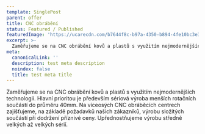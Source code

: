 ```yaml
---
template: SinglePost
parent: offer
title: CNC obrábění
status: Featured / Published
featuredImage: 'https://ucarecdn.com/b7644f8c-b97a-4350-b894-4fe10bc3e3bd/'
excerpt: >-
  Zaměřujeme se na CNC obrábění kovů a plastů s využitím nejmodernějších technologií. Hlavní prioritou je především sériová výroba menších rotačních součástí do průměru 40mm. Na víceosých CNC obráběcích centrech zajišťujeme, na základě požadavků našich zákazníků, výrobu složitých součástí při dodržení příznivé ceny. Upřednostňujeme výrobu středně velkých až velkých sérií.
meta:
  canonicalLink: ''
  description: test meta description
  noindex: false
  title: test meta title
---
```

Zaměřujeme se na CNC obrábění kovů a plastů s využitím nejmodernějších technologií. Hlavní prioritou je především sériová výroba menších rotačních součástí do průměru 40mm. Na víceosých CNC obráběcích centrech zajišťujeme, na základě požadavků našich zákazníků, výrobu složitých součástí při dodržení příznivé ceny. Upřednostňujeme výrobu středně velkých až velkých sérií.
